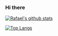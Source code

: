 ### Hi there 


[![Rafael's github stats](https://github-readme-stats.vercel.app/api?username=tsydolmir)](https://github.com/anuraghazra/github-readme-stats)



[![Top Langs](https://github-readme-stats.vercel.app/api/top-langs/?username=tsydolmir&layout=compact&langs_count=6&hide=java)](https://github.com/anuraghazra/github-readme-stats)


<!--
**tsydolmir/tsydolmir** is a ✨ _special_ ✨ repository because its `README.md` (this file) appears on your GitHub profile.

Here are some ideas to get you started:

- 🔭 I’m currently working on ...
- 🌱 I’m currently learning ...
- 👯 I’m looking to collaborate on ...
- 🤔 I’m looking for help with ...
- 💬 Ask me about ...
- 📫 How to reach me: ...
- 😄 Pronouns: ...
- ⚡ Fun fact: ...
-->
